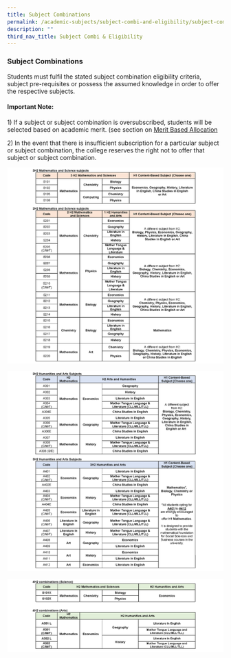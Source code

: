 ```yaml
---
title: Subject Combinations
permalink: /academic-subjects/subject-combi-and-eligibility/subject-combinations/
description: ""
third_nav_title: Subject Combi & Eligibility
---
```

### **Subject Combinations**
Students must fulfil the stated subject combination eligibility criteria, subject pre-requisites or possess the assumed knowledge in order to offer the respective subjects.

#### **Important Note:**
1\) If a subject or subject combination is oversubscribed, students will be selected based on academic merit. (see section on [Merit Based Allocation](https://staging.d3u4ang3g4zqzw.amplifyapp.com/academic-subjects/subject-combi-and-eligibility/subject-combination-eligibility-criteria/)

2\) In the event that there is insufficient subscription for a particular subject or subject combination, the college reserves the right not to offer that subject or subject combination.

![](/images/subjectcombi1.png)

![](/images/subjectcombi2.png)

![](/images/subjectcombi3.png)